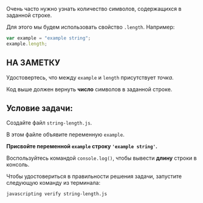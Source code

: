 Очень часто нужно узнать количество символов, содержащихся в заданной строке.

Для этого мы будем использовать свойство `.length`. Например:

```js
var example = "example string";
example.length;
```

## НА ЗАМЕТКУ

Удостовертесь, что между `example` и `length` присутствует _точка_.

Код выше должен вернуть **число** символов в заданной строке.

## Условие задачи:

Создайте файл `string-length.js`.

В этом файле объявите переменную `example`.

**Присвойте переменной `example` строку `'example string'`.**

Воспользуйтесь командой `console.log()`, чтобы вывести **длину** строки в консоль.

Чтобы удостовериться в правильности решения задачи, запустите следующую команду из терминала:

```bash
javascripting verify string-length.js
```
